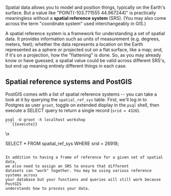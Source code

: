 Spatial data allows you to model and position things, typically on the Earth's 
surface. But a value like "POINT(-103.771555 44.967244)" is practically 
meaningless without a **spatial reference system** (SRS). (You may also come across the 
term "coordinate system" used interchangeably in GIS.)
 
A spatial reference system is a framework for understanding a set of spatial 
data. It provides information such as units of measurement (e.g. degrees, 
meters, feet); whether the data represents a location on the Earth represented as a 
sphere _or_  projected out on a flat surface, like a map; and, if it's on a 
projection, how the "flattening" is done. So, as you may already know or have 
guessed, a spatial value could be valid across different SRS's, but end up 
meaning entirely different things in each case. 

## Spatial reference systems and PostGIS

PostGIS comes with a list of spatial reference systems -- you can take a 
look at it by querying the `spatial_ref_sys` table. First, we'll log in to Postgres 
as user `groot`, toggle on extended display in the `psql` shell, then execute 
a SELECT query to return a single record (`srid = 4326`).

```
psql -U groot -h localhost workshop
```{{execute}}
```
\x

SELECT * FROM spatial_ref_sys WHERE srid = 26918;
```{{execute}}

In addition to having a frame of reference for a given set of spatial data, 
we also need to assign an SRS to ensure that different 
datasets can "work" together. You may be using various reference systems across 
your database but your functions and queries will still work because PostGIS 
understands how to process your data. 
